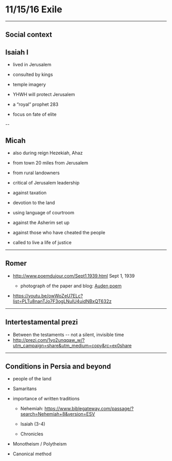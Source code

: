 # 11/15/16 Exile

---

## Social context

## Isaiah I

-   lived in Jerusalem

-   consulted by kings

-   temple imagery

-   YHWH will protect Jerusalem

-   a “royal” prophet 283

-   focus on fate of elite

--

## Micah

-   also during reign Hezekiah, Ahaz

-   from town 20 miles from Jerusalem

-   from rural landowners

-   critical of Jerusalem leadership



-   against taxation

-   devotion to the land

-   using language of courtroom

-   against the Asherim set up

-   against those who have cheated the people

-   called to live a life of justice

---

## Romer


 - <http://www.poemdujour.com/Sept1.1939.html> Sept 1, 1939
    
    -   photograph of the paper and blog: [Auden poem](https://www.google.com/imgres?imgurl=https%3A%2F%2Fxavierobrien.files.wordpress.com%2F2011%2F09%2Famerica.jpg&imgrefurl=https%3A%2F%2Fxavierobrien.wordpress.com%2F2011%2F09%2F19%2Fa-review-of-w-h-audens-september-1-1939%2F&docid=gBXX8NNeJYWgPM&tbnid=gLIMdlwgFynGzM%3A&vet=1&w=1024&h=661&safe=off&bih=678&biw=1366&ved=0ahUKEwia77DJzanQAhUIyyYKHYodDJMQMwgmKAkwCQ&iact=mrc&uact=8)

-   <https://youtu.be/owWoZeU7ELc?list=PLTu8nanTJo7F3ogLNuIU4uidNBxQT632z>

---

## Intertestamental prezi

- Between the testaments -- not a silent, invisible time
-   <http://prezi.com/1yo2unqqaw_w/?utm_campaign=share&utm_medium=copy&rc=ex0share>


---

## Conditions in Persia and beyond

-   people of the land

-   Samaritans

-   importance of written traditions
    
    -   Nehemiah: <https://www.biblegateway.com/passage/?search=Nehemiah+8&version=ESV>
    
    -   Isaiah (3-4)
    
    -   Chronicles

-   Monotheism / Polytheism

-   Canonical method
